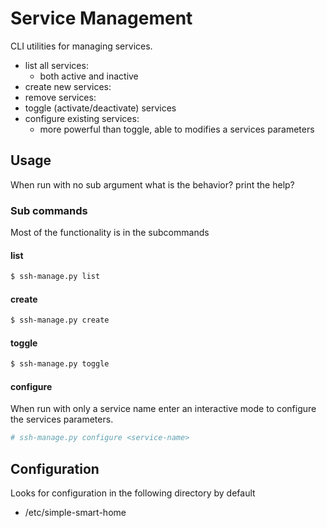 # Service Management

CLI utilities for managing services.

- list all services:
	- both active and inactive
- create new services:
- remove services:
- toggle (activate/deactivate) services
- configure existing services:
	- more powerful than toggle, able to modifies a services parameters 

## Usage

When run with no sub argument what is the behavior? print the help?

### Sub commands

Most of the functionality is in the subcommands

#### list

```bash
$ ssh-manage.py list
```

#### create

```bash
$ ssh-manage.py create
```

#### toggle

```bash
$ ssh-manage.py toggle
```

#### configure 

When run with only a service name enter an interactive mode to configure the services parameters.

```bash
# ssh-manage.py configure <service-name>
```

## Configuration

Looks for configuration in the following directory by default
- /etc/simple-smart-home
